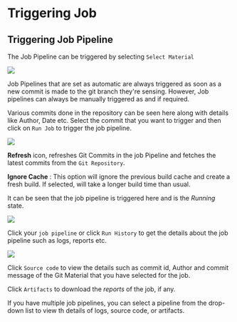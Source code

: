 # Triggering Job 

## Triggering Job Pipeline

The Job Pipeline can be triggered by selecting `Select Material`

![](https://devtron-public-asset.s3.us-east-2.amazonaws.com/images/create-job/trigger-job.jpg)

Job Pipelines that are set as automatic are always triggered as soon as a new commit is made to the git branch they're sensing. However, Job pipelines can always be manually triggered as and if required.

Various commits done in the repository can be seen here along with details like Author, Date etc. Select the commit that you want to trigger and then click on `Run Job` to trigger the job pipeline.

![](https://devtron-public-asset.s3.us-east-2.amazonaws.com/images/create-job/run-job.jpg)


**Refresh** icon, refreshes Git Commits in the job Pipeline and fetches the latest commits from the `Git Repository`.

**Ignore Cache** : This option will ignore the previous build cache and create a fresh build. If selected, will take a longer build time than usual.

It can be seen that the job pipeline is triggered here and is the _Running_ state.

![](https://devtron-public-asset.s3.us-east-2.amazonaws.com/images/create-job/click-job-details.jpg)

Click your `job pipeline` or click `Run History` to get the details about the job pipeline such as logs, reports etc.

![](https://devtron-public-asset.s3.us-east-2.amazonaws.com/images/create-job/run-history-job.jpg)

Click `Source code` to view the details such as commit id, Author and commit message of the Git Material that you have selected for the job.

Click `Artifacts` to download the _reports_ of the job, if any.

If you have multiple job pipelines, you can select a pipeline from the drop-down list to view th details of logs, source code, or artifacts.


